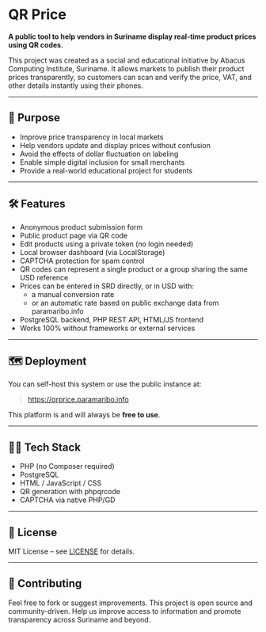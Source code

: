 # QR Price

**A public tool to help vendors in Suriname display real-time product prices using QR codes.**

This project was created as a social and educational initiative by Abacus Computing Institute, Suriname. It allows markets to publish their product prices transparently, so customers can scan and verify the price, VAT, and other details instantly using their phones.

---

## 🎯 Purpose

- Improve price transparency in local markets
- Help vendors update and display prices without confusion
- Avoid the effects of dollar fluctuation on labeling
- Enable simple digital inclusion for small merchants
- Provide a real-world educational project for students

---

## 🛠 Features

- Anonymous product submission form
- Public product page via QR code
- Edit products using a private token (no login needed)
- Local browser dashboard (via LocalStorage)
- CAPTCHA protection for spam control
- QR codes can represent a single product or a group sharing the same USD reference
- Prices can be entered in SRD directly, or in USD with:
  - a manual conversion rate
  - or an automatic rate based on public exchange data from paramaribo.info
- PostgreSQL backend, PHP REST API, HTML/JS frontend
- Works 100% without frameworks or external services

---

## 🗺 Deployment

You can self-host this system or use the public instance at:

> https://qrprice.paramaribo.info

This platform is and will always be **free to use**.

---

## 👨‍💻 Tech Stack

- PHP (no Composer required)
- PostgreSQL
- HTML / JavaScript / CSS
- QR generation with phpqrcode
- CAPTCHA via native PHP/GD

---

## 📖 License

MIT License – see [LICENSE](LICENSE) for details.

---

## 🤝 Contributing

Feel free to fork or suggest improvements. This project is open source and community-driven. Help us improve access to information and promote transparency across Suriname and beyond.
